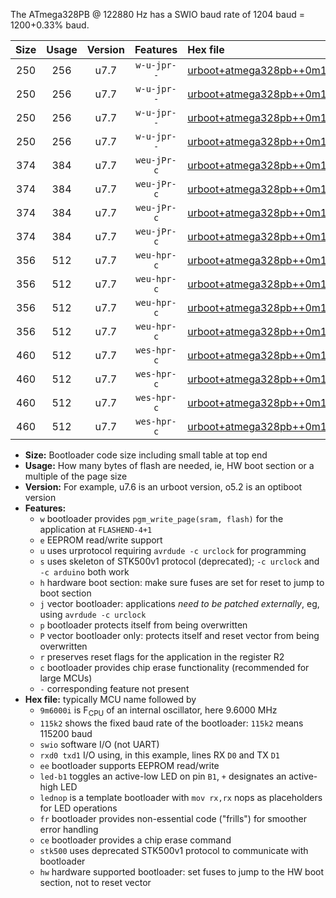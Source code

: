 The ATmega328PB @ 122880 Hz has a SWIO baud rate of 1204 baud = 1200+0.33% baud.

|Size|Usage|Version|Features|Hex file|
|:-:|:-:|:-:|:-:|:--|
|250|256|u7.7|`w-u-jpr--`|[urboot+atmega328pb++0m122880i++++1k2_swio_rxb4_txb3_led+b5.hex](https://raw.githubusercontent.com/stefanrueger/urboot.hex/main/mcus/atmega328pb/internal_oscillator/fint++0m122880_Hz/br++++1k2_bps/urboot+atmega328pb++0m122880i++++1k2_swio_rxb4_txb3_led+b5.hex)|
|250|256|u7.7|`w-u-jpr--`|[urboot+atmega328pb++0m122880i++++1k2_swio_rxb4_txb3_lednop.hex](https://raw.githubusercontent.com/stefanrueger/urboot.hex/main/mcus/atmega328pb/internal_oscillator/fint++0m122880_Hz/br++++1k2_bps/urboot+atmega328pb++0m122880i++++1k2_swio_rxb4_txb3_lednop.hex)|
|250|256|u7.7|`w-u-jpr--`|[urboot+atmega328pb++0m122880i++++1k2_swio_rxd0_txd1_led+b5.hex](https://raw.githubusercontent.com/stefanrueger/urboot.hex/main/mcus/atmega328pb/internal_oscillator/fint++0m122880_Hz/br++++1k2_bps/urboot+atmega328pb++0m122880i++++1k2_swio_rxd0_txd1_led+b5.hex)|
|250|256|u7.7|`w-u-jpr--`|[urboot+atmega328pb++0m122880i++++1k2_swio_rxd0_txd1_lednop.hex](https://raw.githubusercontent.com/stefanrueger/urboot.hex/main/mcus/atmega328pb/internal_oscillator/fint++0m122880_Hz/br++++1k2_bps/urboot+atmega328pb++0m122880i++++1k2_swio_rxd0_txd1_lednop.hex)|
|374|384|u7.7|`weu-jPr-c`|[urboot+atmega328pb++0m122880i++++1k2_swio_rxb4_txb3_ee_led+b5_fr_ce.hex](https://raw.githubusercontent.com/stefanrueger/urboot.hex/main/mcus/atmega328pb/internal_oscillator/fint++0m122880_Hz/br++++1k2_bps/urboot+atmega328pb++0m122880i++++1k2_swio_rxb4_txb3_ee_led+b5_fr_ce.hex)|
|374|384|u7.7|`weu-jPr-c`|[urboot+atmega328pb++0m122880i++++1k2_swio_rxb4_txb3_ee_lednop_fr_ce.hex](https://raw.githubusercontent.com/stefanrueger/urboot.hex/main/mcus/atmega328pb/internal_oscillator/fint++0m122880_Hz/br++++1k2_bps/urboot+atmega328pb++0m122880i++++1k2_swio_rxb4_txb3_ee_lednop_fr_ce.hex)|
|374|384|u7.7|`weu-jPr-c`|[urboot+atmega328pb++0m122880i++++1k2_swio_rxd0_txd1_ee_led+b5_fr_ce.hex](https://raw.githubusercontent.com/stefanrueger/urboot.hex/main/mcus/atmega328pb/internal_oscillator/fint++0m122880_Hz/br++++1k2_bps/urboot+atmega328pb++0m122880i++++1k2_swio_rxd0_txd1_ee_led+b5_fr_ce.hex)|
|374|384|u7.7|`weu-jPr-c`|[urboot+atmega328pb++0m122880i++++1k2_swio_rxd0_txd1_ee_lednop_fr_ce.hex](https://raw.githubusercontent.com/stefanrueger/urboot.hex/main/mcus/atmega328pb/internal_oscillator/fint++0m122880_Hz/br++++1k2_bps/urboot+atmega328pb++0m122880i++++1k2_swio_rxd0_txd1_ee_lednop_fr_ce.hex)|
|356|512|u7.7|`weu-hpr-c`|[urboot+atmega328pb++0m122880i++++1k2_swio_rxb4_txb3_ee_led+b5_fr_ce_hw.hex](https://raw.githubusercontent.com/stefanrueger/urboot.hex/main/mcus/atmega328pb/internal_oscillator/fint++0m122880_Hz/br++++1k2_bps/urboot+atmega328pb++0m122880i++++1k2_swio_rxb4_txb3_ee_led+b5_fr_ce_hw.hex)|
|356|512|u7.7|`weu-hpr-c`|[urboot+atmega328pb++0m122880i++++1k2_swio_rxb4_txb3_ee_lednop_fr_ce_hw.hex](https://raw.githubusercontent.com/stefanrueger/urboot.hex/main/mcus/atmega328pb/internal_oscillator/fint++0m122880_Hz/br++++1k2_bps/urboot+atmega328pb++0m122880i++++1k2_swio_rxb4_txb3_ee_lednop_fr_ce_hw.hex)|
|356|512|u7.7|`weu-hpr-c`|[urboot+atmega328pb++0m122880i++++1k2_swio_rxd0_txd1_ee_led+b5_fr_ce_hw.hex](https://raw.githubusercontent.com/stefanrueger/urboot.hex/main/mcus/atmega328pb/internal_oscillator/fint++0m122880_Hz/br++++1k2_bps/urboot+atmega328pb++0m122880i++++1k2_swio_rxd0_txd1_ee_led+b5_fr_ce_hw.hex)|
|356|512|u7.7|`weu-hpr-c`|[urboot+atmega328pb++0m122880i++++1k2_swio_rxd0_txd1_ee_lednop_fr_ce_hw.hex](https://raw.githubusercontent.com/stefanrueger/urboot.hex/main/mcus/atmega328pb/internal_oscillator/fint++0m122880_Hz/br++++1k2_bps/urboot+atmega328pb++0m122880i++++1k2_swio_rxd0_txd1_ee_lednop_fr_ce_hw.hex)|
|460|512|u7.7|`wes-hpr-c`|[urboot+atmega328pb++0m122880i++++1k2_swio_rxb4_txb3_ee_led+b5_fr_ce_stk500_hw.hex](https://raw.githubusercontent.com/stefanrueger/urboot.hex/main/mcus/atmega328pb/internal_oscillator/fint++0m122880_Hz/br++++1k2_bps/urboot+atmega328pb++0m122880i++++1k2_swio_rxb4_txb3_ee_led+b5_fr_ce_stk500_hw.hex)|
|460|512|u7.7|`wes-hpr-c`|[urboot+atmega328pb++0m122880i++++1k2_swio_rxb4_txb3_ee_lednop_fr_ce_stk500_hw.hex](https://raw.githubusercontent.com/stefanrueger/urboot.hex/main/mcus/atmega328pb/internal_oscillator/fint++0m122880_Hz/br++++1k2_bps/urboot+atmega328pb++0m122880i++++1k2_swio_rxb4_txb3_ee_lednop_fr_ce_stk500_hw.hex)|
|460|512|u7.7|`wes-hpr-c`|[urboot+atmega328pb++0m122880i++++1k2_swio_rxd0_txd1_ee_led+b5_fr_ce_stk500_hw.hex](https://raw.githubusercontent.com/stefanrueger/urboot.hex/main/mcus/atmega328pb/internal_oscillator/fint++0m122880_Hz/br++++1k2_bps/urboot+atmega328pb++0m122880i++++1k2_swio_rxd0_txd1_ee_led+b5_fr_ce_stk500_hw.hex)|
|460|512|u7.7|`wes-hpr-c`|[urboot+atmega328pb++0m122880i++++1k2_swio_rxd0_txd1_ee_lednop_fr_ce_stk500_hw.hex](https://raw.githubusercontent.com/stefanrueger/urboot.hex/main/mcus/atmega328pb/internal_oscillator/fint++0m122880_Hz/br++++1k2_bps/urboot+atmega328pb++0m122880i++++1k2_swio_rxd0_txd1_ee_lednop_fr_ce_stk500_hw.hex)|

- **Size:** Bootloader code size including small table at top end
- **Usage:** How many bytes of flash are needed, ie, HW boot section or a multiple of the page size
- **Version:** For example, u7.6 is an urboot version, o5.2 is an optiboot version
- **Features:**
  + `w` bootloader provides `pgm_write_page(sram, flash)` for the application at `FLASHEND-4+1`
  + `e` EEPROM read/write support
  + `u` uses urprotocol requiring `avrdude -c urclock` for programming
  + `s` uses skeleton of STK500v1 protocol (deprecated); `-c urclock` and `-c arduino` both work
  + `h` hardware boot section: make sure fuses are set for reset to jump to boot section
  + `j` vector bootloader: applications *need to be patched externally*, eg, using `avrdude -c urclock`
  + `p` bootloader protects itself from being overwritten
  + `P` vector bootloader only: protects itself and reset vector from being overwritten
  + `r` preserves reset flags for the application in the register R2
  + `c` bootloader provides chip erase functionality (recommended for large MCUs)
  + `-` corresponding feature not present
- **Hex file:** typically MCU name followed by
  + `9m6000i` is F<sub>CPU</sub> of an internal oscillator, here 9.6000 MHz
  + `115k2` shows the fixed baud rate of the bootloader: `115k2` means 115200 baud
  + `swio` software I/O (not UART)
  + `rxd0 txd1` I/O using, in this example, lines RX `D0` and TX `D1`
  + `ee` bootloader supports EEPROM read/write
  + `led-b1` toggles an active-low LED on pin `B1`, `+` designates an active-high LED
  + `lednop` is a template bootloader with `mov rx,rx` nops as placeholders for LED operations
  + `fr` bootloader provides non-essential code ("frills") for smoother error handling
  + `ce` bootloader provides a chip erase command
  + `stk500` uses deprecated STK500v1 protocol to communicate with bootloader
  + `hw` hardware supported bootloader: set fuses to jump to the HW boot section, not to reset vector
